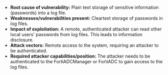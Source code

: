 - **Root cause of vulnerability:**  Plain text storage of sensitive information (passwords) into a log file.
- **Weaknesses/vulnerabilities present:** Cleartext storage of passwords in log files.
- **Impact of exploitation:** A remote, authenticated attacker can read other local users' passwords from log files. This leads to information disclosure.
- **Attack vectors:** Remote access to the system, requiring an attacker to be authenticated.
- **Required attacker capabilities/position:** The attacker needs to be authenticated to the FortiADCManager or FortiADC to gain access to the log files.